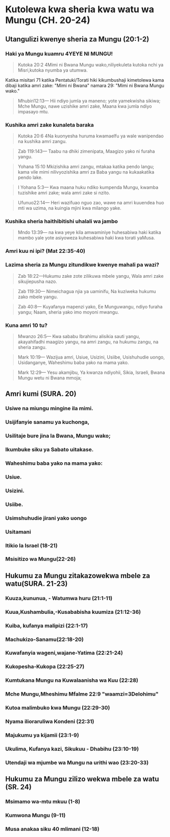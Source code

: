 <h1><span lang='swa'>Kutolewa kwa sheria kwa watu wa Mungu (CH. 20-24) </span></h1>
<h2><span lang='swa'>Utangulizi kwenye sheria za Mungu (20:1-2) </span></h2>
<h3><span lang='swa'>Haki ya Mungu kuamru 4YEYE NI MUNGU! </span></h3>
<blockquote><span lang='swa'>Kutoka 20:2 4Mimi ni Bwana Mungu wako&#44;niliyekuleta kutoka nchi ya Misri&#44;kutoka nyumba ya utumwa. </span></blockquote>
<p><span lang='swa'>Katika misitari 71 katika Pentatuki/Torati hiki kikumbushaji kimetolewa kama dibaji katika amri zake: "Mimi ni Bwana" namara 29: "Mimi ni Bwana Mungu wako." </span></p>
<blockquote><span lang='swa'>Mhubiri12:13&mdash; Hii ndiyo jumla ya maneno; yote yamekwisha sikiwa; Mche Mungu&#44; nawe uzishike amri zake&#44; Maana kwa jumla ndiyo impasayo mtu. </span></blockquote>
<h3><span lang='swa'>Kushika amri zake kunaleta baraka </span></h3>
<blockquote><span lang='swa'>Kutoka 20:6 4Na kuonyesha huruma kwamaelfu ya wale wanipendao na kushika amri zangu. </span></blockquote>
<blockquote><span lang='swa'>Zab 119:143&mdash; Taabu na dhiki zimenipata&#44; Maagizo yako ni furaha yangu. </span></blockquote>
<blockquote><span lang='swa'>Yohana 15:10 Mkizishika amri zangu&#44; mtakaa katika pendo langu; kama vile mimi nilivyozishika amri za Baba yangu na kukaakatika pendo lake. </span></blockquote>
<blockquote><span lang='swa'>I Yohana 5:3&mdash; Kwa maana huku ndiko kumpenda Mungu&#44; kwamba tuzishike amri zake; wala amri zake si nzito. </span></blockquote>
<blockquote><span lang='swa'>Ufunuo22:14&mdash; Heri wazifuao nguo zao&#44; wawe na amri kuuendea huo mti wa uzima&#44; na kuingia mjini kwa milango yake. </span></blockquote>
<h3><span lang='swa'>Kushika sheria haithibitishi uhalali wa jambo </span></h3>
<blockquote><span lang='swa'>Mndo 13:39&mdash; na kwa yeye kila amwaminiye huhesabiwa haki katika mambo yale yote asiyoweza kuhesabiwa haki kwa torati yaMusa. </span></blockquote>
<h3><span lang='swa'>Amri kuu ni ipi? (Mat 22:35-40) </span></h3>
<h3><span lang='swa'>Lazima sheria za Mungu zitundikwe kwenye mahali pa wazi? </span></h3>
<blockquote><span lang='swa'>Zab 18:22&mdash;Hukumu zake zote zilikuwa mbele yangu&#44; Wala amri zake sikujiepusha nazo. </span></blockquote>
<blockquote><span lang='swa'>Zab 119:30&mdash; Nimeichagua njia ya uaminifu&#44; Na kuziweka hukumu zako mbele yangu. </span></blockquote>
<blockquote><span lang='swa'>Zab 40:8&mdash; Kuyafanya mapenzi yako&#44; Ee Munguwangu&#44; ndiyo furaha yangu; Naam&#44; sheria yako imo moyoni mwangu. </span></blockquote>
<h3><span lang='swa'>Kuna amri 10 tu? </span></h3>
<blockquote><span lang='swa'>Mwanzo 26:5&mdash; Kwa sababu Ibrahimu alisikia sauti yangu&#44; akayahifadhi maagizo yangu&#44; na amri zangu&#44; na hukumu zangu&#44; na sheria zangu. </span></blockquote>
<blockquote><span lang='swa'>Mark 10:19&mdash; Wazijua amri&#44; Usiue&#44; Usizini&#44; Usiibe&#44; Usishuhudie uongo&#44; Usidanganye&#44; Waheshimu baba yako na mama yako. </span></blockquote>
<blockquote><span lang='swa'>Mark 12:29&mdash; Yesu akamjibu&#44; Ya kwanza ndiyohii&#44; Sikia&#44; Israeli&#44; Bwana Mungu wetu ni Bwana mmoja; </span></blockquote>
<h2><span lang='swa'>Amri kumi (SURA. 20) </span></h2>
<h3><span lang='swa'>Usiwe na miungu mingine ila mimi. </span></h3>
<h3><span lang='swa'>Usijifanyie sanamu ya kuchonga&#44; </span></h3>
<h3><span lang='swa'>Usilitaje bure jina la Bwana&#44; Mungu wako; </span></h3>
<h3><span lang='swa'>Ikumbuke siku ya Sabato uitakase. </span></h3>
<h3><span lang='swa'>Waheshimu baba yako na mama yako: </span></h3>
<h3><span lang='swa'>Usiue. </span></h3>
<h3><span lang='swa'>Usizini. </span></h3>
<h3><span lang='swa'>Usiibe. </span></h3>
<h3><span lang='swa'>Usimshuhudie jirani yako uongo </span></h3>
<h3><span lang='swa'>Usitamani </span></h3>
<h3><span lang='swa'>Itikio la Israel (18-21) </span></h3>
<h3><span lang='swa'>Msisitizo wa Mungu(22-26) </span></h3>
<h2><span lang='swa'>Hukumu za Mungu zitakazowekwa mbele za watu(SURA. 21-23) </span></h2>
<h3><span lang='swa'>Kuuza&#44;kununua&#44; - Watumwa huru (21:1-11) </span></h3>
<h3><span lang='swa'>Kuua&#44;Kushambulia&#44;-Kusababisha kuumiza (21:12-36) </span></h3>
<h3><span lang='swa'>Kuiba&#44; kufanya malipizi (22:1-17) </span></h3>
<h3><span lang='swa'>Machukizo-Sanamu(22:18-20) </span></h3>
<h3><span lang='swa'>Kuwafanyia wageni&#44;wajane-Yatima (22:21-24) </span></h3>
<h3><span lang='swa'>Kukopesha-Kukopa (22:25-27) </span></h3>
<h3><span lang='swa'>Kumtukana Mungu na Kuwalaanisha wa Kuu (22:28) </span></h3>
<h3><span lang='swa'>Mche Mungu&#44;Mheshimu Mfalme 22:9 "waamzi=3Delohimu" </span></h3>
<h3><span lang='swa'>Kutoa malimbuko kwa Mungu (22:29-30) </span></h3>
<h3><span lang='swa'>Nyama ilioraruliwa Kondeni (22:31) </span></h3>
<h3><span lang='swa'>Majukumu ya kijamii (23:1-9) </span></h3>
<h3><span lang='swa'>Ukulima&#44; Kufanya kazi&#44; Sikukuu - Dhabihu (23:10-19) </span></h3>
<h3><span lang='swa'>Utendaji wa mjumbe wa Mungu na urithi wao (23:20-33) </span></h3>
<h2><span lang='swa'>Hukumu za Mungu zilizo wekwa mbele za watu (SR. 24) </span></h2>
<h3><span lang='swa'>Msimamo wa-mtu mkuu (1-8) </span></h3>
<h3><span lang='swa'>Kumwona Mungu (9-11) </span></h3>
<h3><span lang='swa'>Musa anakaa siku 40 mlimani (12-18) </span></h3>
